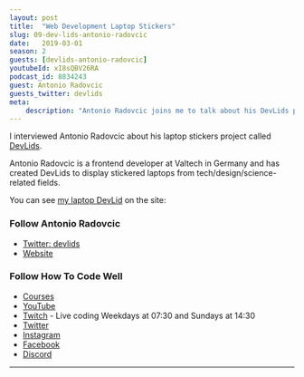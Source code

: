 ```yaml
---
layout: post
title:  "Web Development Laptop Stickers"
slug: 09-dev-lids-antonio-radovcic
date:   2019-03-01
season: 2
guests: [devlids-antonio-radovcic]
youtubeId: xI8sQBV26RA
podcast_id: 8834243
guest: Antonio Radovcic
guests_twitter: devlids
meta:
    description: "Antonio Radovcic joins me to talk about his DevLids project.  Get you laptop lid on Devlids!"
---
```


I interviewed Antonio Radovcic about his laptop stickers project called [DevLids](http://devlids.com). 

Antonio Radovcic is a frontend developer at Valtech in Germany and has created DevLids to display stickered laptops from tech/design/science-related fields.

You can see [my laptop DevLid](https://devlids.com/lids/pfwd) on the site: 

### Follow Antonio Radovcic
- [Twitter: devlids](https://twitter.com/devlids) 
- [Website](http://devlids.com)

### Follow How To Code Well
- [Courses](http://howtocodewell.net)
- [YouTube](http://youtube.com/howtocodewell)
- [Twitch](http://twitch.tv/howtocodewell) - Live coding Weekdays at 07:30 and Sundays at 14:30
- [Twitter](https://twitter.com/howtocodewell)
- [Instagram](http://instagram.com/howtocodewell/)
- [Facebook](http://facebook.com/howtocodewell/)
- [Discord](http://howtocodewell.net/discord)

-------------------------------
